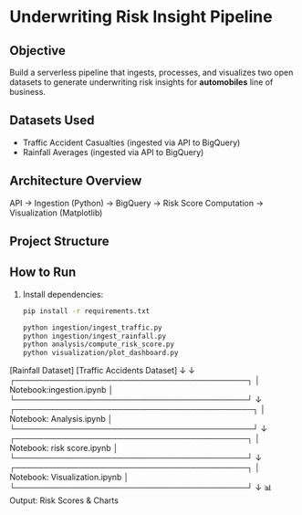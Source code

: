 # Underwriting Risk Insight Pipeline

## Objective
Build a serverless pipeline that ingests, processes, and visualizes two open datasets to generate underwriting risk insights for **automobiles** line of business.

## Datasets Used
- Traffic Accident Casualties (ingested via API to BigQuery)  
- Rainfall Averages (ingested via API to BigQuery)  

## Architecture Overview
API → Ingestion (Python) → BigQuery → Risk Score Computation → Visualization (Matplotlib)

## Project Structure


## How to Run

1. Install dependencies:  
   ```bash
   pip install -r requirements.txt

   python ingestion/ingest_traffic.py
   python ingestion/ingest_rainfall.py
   python analysis/compute_risk_score.py
   python visualization/plot_dashboard.py


[Rainfall Dataset]         [Traffic Accidents Dataset]
        ↓                           ↓
 ┌─────────────────────────────────────────┐
 │       Notebook:ingestion.ipynb         │
 └─────────────────────────────────────────┘
        ↓
┌──────────────────────────────────────────┐
│ Notebook: Analysis.ipynb       │
└──────────────────────────────────────────┘
        ↓
 ┌─────────────────────────────────────────┐
 │    Notebook: risk score.ipynb          │
 └─────────────────────────────────────────┘
        ↓
 ┌─────────────────────────────────────────┐
 │  Notebook: Visualization.ipynb          │
 └─────────────────────────────────────────┘
        ↓
        📊 Output: Risk Scores & Charts





